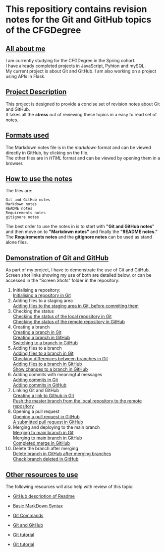 # This repositiory contains revision notes for the Git and GitHub topics of the CFGDegree

## <u>All about me</u>
I am currently studying for the CFGDegree in the Spring cohort.\
I have already completed projects in JavaScript, Pyhton and mySQL.\
My current project is about Git and GitHub.
I am also working on a project using APIs in Flask.

## <u>Project Description</u>
This project is designed to provide a concise set of revision notes about Git and GitHub.\
It takes all the ***stress*** out of reviewing these topics in a easy to read set of notes.

## <u>Formats used</u>
The Markdown notes file is in the *markdown* format and can be viewed directly in GitHub, by clicking on the file.\
The other files are in *HTML* format and can be viewed by opening them in a browser.

## <u>How to use the notes</u>
The files are:
```
Git and GitHub notes
Markdown notes
README notes
Requirements notes
gitignore notes
```

The best order to use the notes in is to start with **"Git and GitHub notes"** and then move on to **"Markdown notes"** and finally the **"README notes."**  The **Requirements notes** and the **gitignore notes** can be used as stand alone files.

## <u>Demonstration of Git and GitHub</u>
As part of my project, I have to demonstrate the use of Git and GitHub.\
Screen shot links showing my use of both are detailed below, or can be accessed in the "Screen Shots" folder in the repository:

1. Initialising a repository:\
[Initialising a repository in Git](/Screen%20shots/Git%20screen%20shots/1.%20Git%20init%20in%20local%20repository.png)
2. Adding files to a staging area\
[Adding files to the staging area in Git, before commiting them](/Screen%20shots/Git%20screen%20shots/2.%20Add%20files%20to%20staging%20area%20in%20local%20repository.png)
3. Checking the status\
[Checking the status of the local repository in Git](/Screen%20shots/Git%20screen%20shots/3.%20Check%20status%20of%20local%20repository.png)\
[Checking the status of the remote repository in GitHub](/Screen%20shots/GitHub%20screen%20shots/14.%20Check%20master%20branch%20updated%20in%20GitHub.png)
4. Creating a branch\
[Creating a branch in Git](/Screen%20shots/Git%20screen%20shots/7.%20Create%20a%20branch%20in%20Git.png)\
[Creating a branch in GitHub](/Screen%20shots/GitHub%20screen%20shots/2.%20Set%20up%20new%20branch%20in%20GitHub.png)\
[Switching to a branch in GitHub](/Screen%20shots/GitHub%20screen%20shots/3.%20Switch%20new%20branch%20in%20GitHub.png)
5. Adding files to a branch\
[Adding files to a branch in Git](/Screen%20shots/Git%20screen%20shots/8.%20Commit%20to%20branch%20in%20Git.png)\
[Checking differences between branches in Git](/Screen%20shots/Git%20screen%20shots/9.%20Check%20difference%20between%20branches%20in%20Git.png)\
[Adding files to a branch in GitHub](/Screen%20shots/GitHub%20screen%20shots/6.%20Add%20a%20file%20to%20the%20new%20branch%20in%20GitHub.png)\
[Show changes to a branch in GitHub](/Screen%20shots/GitHub%20screen%20shots/7.%20Show%20all%20changes%20made%20to%20new%20branch.png)
6. Adding commits with meaningful messages\
[Adding commits in Git](/Screen%20shots/Git%20screen%20shots/4.%20Commit%20changes%20to%20local%20repository.png)\
[Adding commits in GitHub](/Screen%20shots/GitHub%20screen%20shots/5.%20Commit%20changes%20on%20new%20branch%20in%20GitHub.png)
7. Linking Git and GitHub\
[Creating a link to Github in Git](/Screen%20shots/Git%20screen%20shots/5.%20Create%20link%20to%20remote%20repository%20in%20Git.png)\
[Push the master branch from the local repository to the remote repository](/Screen%20shots/Git%20screen%20shots/6.%20Push%20master%20branch%20to%20GitHub.png)
8. Opening a pull request\
[Opening a pull request in GitHub](/Screen%20shots/GitHub%20screen%20shots/8.%20Create%20a%20pull%20request%20in%20GitHub.png)\
[A submitted pull request in GitHub](/Screen%20shots/GitHub%20screen%20shots/9.%20Submitted%20pull%20request%20in%20GitHub.png)
9. Merging and deploying to the main branch\
[Merging to main branch in Git](/Screen%20shots/Git%20screen%20shots/10.%20Merge%20branches%20together%20in%20Git.png)\
[Merging to main branch in GitHub](/Screen%20shots/GitHub%20screen%20shots/10.%20Submit%20merge%20in%20GitHub.png)\
[Completed merge in GitHub](/Screen%20shots/GitHub%20screen%20shots/11.%20Show%20merge%20successful%20in%20GitHub.png)
10. Delete the branch after merging\
[Delete branch in GitHub after merging branches](/Screen%20shots/GitHub%20screen%20shots/12.%20Delete%20a%20branch%20in%20GitHub.png)\
[Check branch deleted in GitHub](/Screen%20shots/GitHub%20screen%20shots/13.%20Check%20branch%20deleted%20in%20GitHub.png)


## <u>Other resources to use</u>
The following resources will also help with review of this topic:

- [GitHub description of Readme](https://docs.github.com/en/repositories/managing-your-repositorys-settings-and-features/customizing-your-repository/about-readmes)

- [Basic MarkDown Syntax](https://www.markdownguide.org/basic-syntax/)

- [Git Commands](https://www.freecodecamp.org/news/10-important-git-commands-that-every-developer-should-know/)

- [Git and GitHub](https://www.freecodecamp.org/news/introduction-to-git-and-github/)

- [Git tutorial](https://www.w3schools.com/git/)

- [Git tutorial](https://www.w3schools.com/git/)

